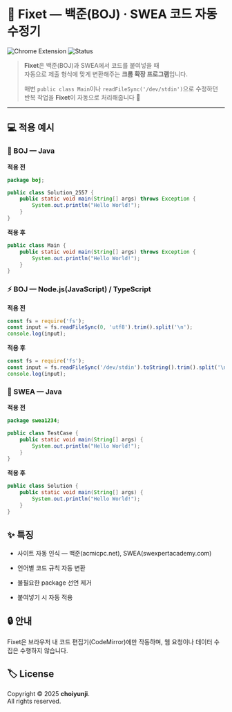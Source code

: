 # 🧩 Fixet — 백준(BOJ) · SWEA 코드 자동 수정기

![Chrome Extension](https://img.shields.io/badge/Chrome%20Extension-Fixet-4285F4?logo=googlechrome&logoColor=white)
![Status](https://img.shields.io/badge/Status-Active-brightgreen)

> **Fixet**은 백준(BOJ)과 SWEA에서 코드를 붙여넣을 때  
> 자동으로 제출 형식에 맞게 변환해주는 **크롬 확장 프로그램**입니다.  
>  
> 매번 `public class Main`이나 `readFileSync('/dev/stdin')`으로 수정하던 반복 작업을 **Fixet**이 자동으로 처리해줍니다 🚀  

---

## 💻 적용 예시

### 🥇 BOJ — Java

**적용 전**
```java
package boj;

public class Solution_2557 {
    public static void main(String[] args) throws Exception {
        System.out.println("Hello World!");
    }
}
```

**적용 후**
```java
public class Main {
    public static void main(String[] args) throws Exception {
        System.out.println("Hello World!");
    }
}
```

### ⚡ BOJ — Node.js(JavaScript) / TypeScript

**적용 전**
```javascript
const fs = require('fs');
const input = fs.readFileSync(0, 'utf8').trim().split('\n');
console.log(input);
```

**적용 후**
```javascript
const fs = require('fs');
const input = fs.readFileSync('/dev/stdin').toString().trim().split('\n');
console.log(input);
```
### 🧠 SWEA — Java

**적용 전**
```java
package swea1234;

public class TestCase {
    public static void main(String[] args) {
        System.out.println("Hello World!");
    }
}
```

**적용 후**
```java
public class Solution {
    public static void main(String[] args) {
        System.out.println("Hello World!");
    }
}
```
## ✨ 특징

- 사이트 자동 인식 — 백준(acmicpc.net), SWEA(swexpertacademy.com)

- 언어별 코드 규칙 자동 변환

- 불필요한 package 선언 제거

- 붙여넣기 시 자동 적용

## 🔒 안내

Fixet은 브라우저 내 코드 편집기(CodeMirror)에만 작동하며,
웹 요청이나 데이터 수집은 수행하지 않습니다.

## 🏷️ License

Copyright © 2025 **choiyunji**.  
All rights reserved.